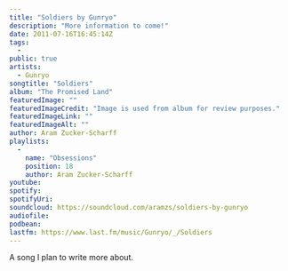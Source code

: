 ```yaml
---
title: "Soldiers by Gunryo"
description: "More information to come!"
date: 2011-07-16T16:45:14Z
tags:
  - 
public: true
artists:
  - Gunryo
songtitle: "Soldiers"
album: "The Promised Land"
featuredImage: ""
featuredImageCredit: "Image is used from album for review purposes."
featuredImageLink: ""
featuredImageAlt: ""
author: Aram Zucker-Scharff
playlists:
  -
    name: "Obsessions"
    position: 18
    author: Aram Zucker-Scharff
youtube: 
spotify: 
spotifyUri: 
soundcloud: https://soundcloud.com/aramzs/soldiers-by-gunryo
audiofile:
podbean:
lastfm: https://www.last.fm/music/Gunryo/_/Soldiers
---
```


A song I plan to write more about.
		